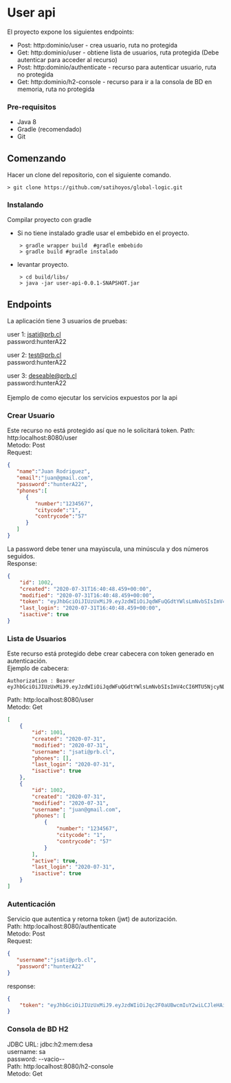 # User api 
El proyecto expone los siguientes endpoints:
* Post: http:dominio/user - crea usuario, ruta no protegida
* Get: http:dominio/user - obtiene lista de usuarios, ruta protegida (Debe autenticar para acceder al recurso)
* Post: http:dominio/authenticate - recurso para autenticar usuario, ruta no protegida
* Get: http:dominio/h2-console - recurso para ir a la consola de BD en memoria, ruta no protegida
### Pre-requisitos
* Java 8
* Gradle (recomendado)
* Git
## Comenzando 
Hacer un clone del repositorio, con el siguiente comando.
```
> git clone https://github.com/satihoyos/global-logic.git
```
### Instalando 
Compilar proyecto con gradle
* Si no tiene instalado gradle usar el embebido en el proyecto.
```
    > gradle wrapper build  #gradle embebido                        
    > gradle build #gradle instalado
```
* levantar proyecto.
```
    > cd build/libs/
    > java -jar user-api-0.0.1-SNAPSHOT.jar
```
## Endpoints
La aplicación tiene 3 usuarios  de pruebas: <br/>

user 1: jsati@prb.cl <br/>
password:hunterA22<br/>

user 2: test@prb.cl<br/>
password:hunterA22<br/>

user 3: deseable@prb.cl<br/>
password:hunterA22<br/><br/>
Ejemplo de como ejecutar los servicios expuestos por la api
### Crear Usuario
Este recurso no está protegido así que no le solicitará token.
Path: http:localhost:8080/user <br/>
Metodo: Post <br/>
Request:
```json
{
   "name":"Juan Rodriguez",
   "email":"juan@gmail.com",
   "password":"hunterA22",
   "phones":[
      {
         "number":"1234567",
         "citycode":"1",
         "contrycode":"57"
      }
   ]
}
```
La password debe tener una mayúscula, una minúscula y dos números seguidos.<br/>
Response:
```json
{
    "id": 1002,
    "created": "2020-07-31T16:40:48.459+00:00",
    "modified": "2020-07-31T16:40:48.459+00:00",
    "token": "eyJhbGciOiJIUzUxMiJ9.eyJzdWIiOiJqdWFuQGdtYWlsLmNvbSIsImV4cCI6MTU5NjgxODQ0OCwiaWF0IjoxNTk2MjEzNjQ4fQ.tK2SCJbrE-fL9ayXfm1Dct8hoXXhnyDzZqOfJguEXGMk7e3gSKfZ-qBhAfbK8dv4LaeHTS-lbmdEc2IrqVQoYA",
    "last_login": "2020-07-31T16:40:48.459+00:00",
    "isactive": true
}
```
### Lista de Usuarios
Este recurso está protegido debe crear cabecera con token generado en autenticación.<br/>
Ejemplo de cabecera:
```
Authorization : Bearer eyJhbGciOiJIUzUxMiJ9.eyJzdWIiOiJqdWFuQGdtYWlsLmNvbSIsImV4cCI6MTU5NjcyNDc0MSwiaWF0IjoxNTk2MTE5OTQxfQ.YDUOGcwmjTVX2AWVX0dYMTQwadCYdokDuIG1dfPQiRsM9c9LZLVxHuiXRKcpR1uOpEeg9YOt0GEt3MTm3WxZWg
```
Path: http:localhost:8080/user <br/>
Metodo: Get <br/>
```json
[
    {
        "id": 1001,
        "created": "2020-07-31",
        "modified": "2020-07-31",
        "username": "jsati@prb.cl",
        "phones": [],
        "last_login": "2020-07-31",
        "isactive": true
    },
    {
        "id": 1002,
        "created": "2020-07-31",
        "modified": "2020-07-31",
        "username": "juan@gmail.com",
        "phones": [
            {
                "number": "1234567",
                "citycode": "1",
                "contrycode": "57"
            }
        ],
        "active": true,
        "last_login": "2020-07-31",
        "isactive": true
    }
]
```
### Autenticación
Servicio que autentica y retorna token (jwt) de autorización. <br/>
Path: http:localhost:8080/authenticate <br/>
Metodo: Post <br/>
Request:
```json
{
   "username":"jsati@prb.cl",
   "password":"hunterA22"
}
```
response:
```json
{
    "token": "eyJhbGciOiJIUzUxMiJ9.eyJzdWIiOiJqc2F0aUBwcmIuY2wiLCJleHAiOjE1OTY2OTYyODQsImlhdCI6MTU5NjA5MTQ4NH0.6RzUHCRx6P2BqG2eVPBW0Bcg5abdHWpg6PDH1UzKx8RUc7Ks1PpF6XZQKuusqVxIPhT-O_Y-djP_SvSD9uQbcg"
}
```
### Consola de BD H2
JDBC URL: jdbc:h2:mem:desa <br/>
username: sa <br/>
password: --vacio-- <br/>
Path: http:localhost:8080/h2-console <br/>
Metodo: Get <br/>
